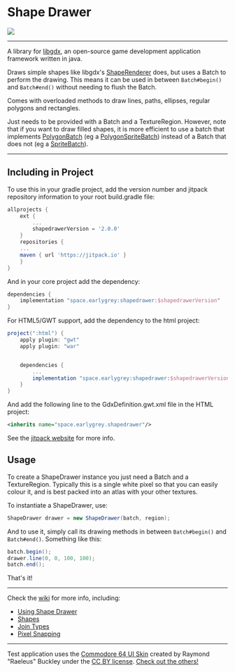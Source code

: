 # Shape Drawer

[![](https://jitpack.io/v/earlygrey/shapedrawer.svg)](https://jitpack.io/#space.earlygrey/shapedrawer)

---

A library for [libgdx](https://libgdx.badlogicgames.com/), an open-source game development application framework written in java.

Draws simple shapes like libgdx's [ShapeRenderer](https://libgdx.badlogicgames.com/ci/nightlies/docs/api/com/badlogic/gdx/graphics/glutils/ShapeRenderer.html) does, but uses a Batch to perform the drawing. This means it can be used in between `Batch#begin()` and `Batch#end()` without needing to flush the Batch.

Comes with overloaded methods to draw lines, paths, ellipses, regular polygons and rectangles.

Just needs to be provided with a Batch and a TextureRegion. However, note that if you want to draw filled shapes, it is more efficient to use a batch that implements [PolygonBatch](https://libgdx.badlogicgames.com/ci/nightlies/docs/api/com/badlogic/gdx/graphics/g2d/PolygonBatch.html) (eg a [PolygonSpriteBatch](https://libgdx.badlogicgames.com/ci/nightlies/docs/api/com/badlogic/gdx/graphics/g2d/PolygonSpriteBatch.html)) instead of a Batch that does not (eg a [SpriteBatch](https://libgdx.badlogicgames.com/ci/nightlies/docs/api/com/badlogic/gdx/graphics/g2d/SpriteBatch.html)).

---

## Including in Project

To use this in your gradle project, add the version number and jitpack repository information to your root build.gradle file:
 
```groovy
allprojects {
    ext {
    	...
        shapedrawerVersion = '2.0.0'
    }
    repositories {
	...
	maven { url 'https://jitpack.io' }
    }
}
```
And  in your core project add the dependency:
```groovy
dependencies {
    implementation "space.earlygrey:shapedrawer:$shapedrawerVersion"
}
```

For HTML5/GWT support, add the dependency to the html project:

```groovy
project(":html") {
    apply plugin: "gwt"
    apply plugin: "war"


    dependencies {
        ...
        implementation "space.earlygrey:shapedrawer:$shapedrawerVersion:sources"
    }
}
```

And add the following line to the GdxDefinition.gwt.xml file in the HTML project:
```xml
<inherits name="space.earlygrey.shapedrawer"/>
```

See the [jitpack website](https://jitpack.io/#space.earlygrey/shapedrawer) for more info.


## Usage

To create a ShapeDrawer instance you just need a Batch and a TextureRegion. Typically this is a single white pixel so that you can easily colour it, and is best packed into an atlas with your other textures.

To instantiate a ShapeDrawer, use:

```java
ShapeDrawer drawer = new ShapeDrawer(batch, region);
```

And to use it, simply call its drawing methods in between `Batch#begin()` and `Batch#end()`. Something like this:

```java
batch.begin();
drawer.line(0, 0, 100, 100);
batch.end();
```

That's it!

---

Check the [wiki](https://github.com/earlygrey/shapedrawer/wiki) for more info, including:
* [Using Shape Drawer](https://github.com/earlygrey/shapedrawer/wiki/Using-Shape-Drawer)
* [Shapes](https://github.com/earlygrey/shapedrawer/wiki/Shapes)
* [Join Types](https://github.com/earlygrey/shapedrawer/wiki/Join-Types)
* [Pixel Snapping](https://github.com/earlygrey/shapedrawer/wiki/Pixel-Snapping)


---

Test application uses the [Commodore 64 UI Skin](https://ray3k.wordpress.com/artwork/commodore-64-ui-skin-for-libgdx/) created by Raymond "Raeleus" Buckley under the [CC BY license](https://creativecommons.org/licenses/by/4.0/). [Check out the others!](https://ray3k.wordpress.com/artwork/)
